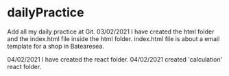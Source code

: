 # dailyPractice
Add all my daily practice at Git.
03/02/2021 I have created the html folder and the index.html file inside the html folder. 
index.html file is about a email template for a shop in Batearesea.

04/02/2021 I have created the react folder.
04/02/2021 created 'calculation' react folder.
